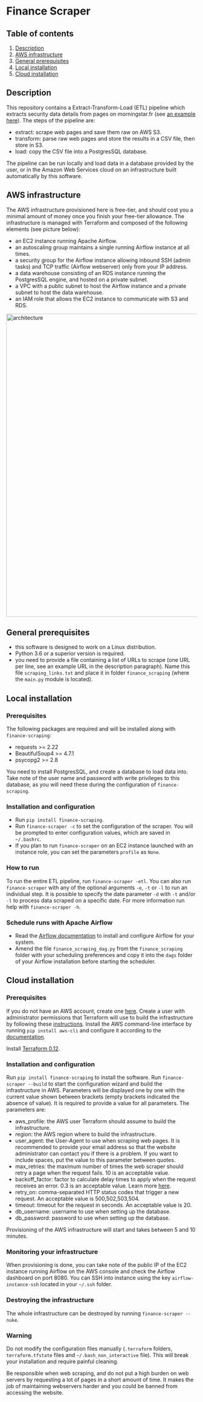 # Finance Scraper

## Table of contents
1. [Description](README.md#description)
2. [AWS infrastructure](README.md#aws-infrastructure)
3. [General prerequisites](README.md#general-prerequisites)
4. [Local installation](README.md#local-installation)
5. [Cloud installation](README.md#cloud-installation)

## Description
This repository contains a Extract-Transform-Load (ETL) pipeline which extracts security
data details from pages on morningstar.fr (see [an example here](http://tools.morningstar.fr/fr/stockreport/default.aspx?Site=fr&id=0P0001A178&LanguageId=fr-FR&SecurityToken=0P0001A178]3]0]E0WWE$$ALL,DREXG$XHEL,DREXG$XLON,DREXG$XNYS)). The steps of the pipeline are:
* extract: scrape web pages and save them raw on AWS S3.
* transform: parse raw web pages and store the results in a CSV file, then store in S3.
* load: copy the CSV file into a PostgresSQL database.

The pipeline can be run locally and load data in a database provided by the user, or in the Amazon Web Services cloud on an infrastructure built automatically by this software.

## AWS infrastructure
The AWS infrastructure provisioned here is free-tier, and should cost you a minimal amount of money once you finish your free-tier allowance.
The infrastructure is managed with Terraform and composed of the following elements (see picture below):
* an EC2 instance running Apache Airflow.
* an autoscaling group maintains a single running Airflow instance at all times.
* a security group for the Airflow instance allowing inbound SSH (admin tasks) and TCP traffic (Airflow webserver) only from your IP address.
* a data warehouse consisting of an RDS instance running the PostgresSQL engine, and hosted on a private subnet.
* a VPC with a public subnet to host the Airflow instance and a private subnet to host the data warehouse.
* an IAM role that allows the EC2 instance to communicate with S3 and RDS.

<img src="docs/images/finance_scraper.png" width="800" alt="architecture" >

## General prerequisites
* this software is designed to work on a Linux distribution.
* Python 3.6 or a superior version is required.
* you need to provide a file containing a list of URLs to scrape (one URL per line, see an example URL in the description paragraph). Name this file `scraping_links.txt` and place it in folder `finance_scraping` (where the `main.py` module is located).

## Local installation
### Prerequisites
The following packages are required and will be installed along with `finance-scraping`:
* requests >= 2.22
* BeautifulSoup4 >= 4.7.1
* psycopg2 >= 2.8

You need to install PostgresSQL, and create a database to load data into. Take note of the user name and password with write privileges to this database, as you will need these during the configuration of `finance-scraping`.

### Installation and configuration
* Run `pip install finance-scraping`.
* Run `finance-scraper -c` to set the configuration of the scraper. You will be prompted to enter configuration values, which are saved in `~/.bashrc`.
* If you plan to run `finance-scraper` on an EC2 instance launched with an instance role, you can set the parameters `profile` as `None`.

### How to run
To run the entire ETL pipeline, run `finance-scraper -etl`. You can also run `finance-scraper` with any of the optional arguments `-e`, `-t` or `-l` to run an individual step. It is possible to specify the date parameter `-d` with `-t` and/or `-l` to process data scraped on a specific date. For more information run help with `finance-scraper -h`.

### Schedule runs with Apache Airflow
* Read the [Airflow documentation](https://airflow.apache.org/index.html) to install and configure Airflow for your system.
* Amend the file `finance_scraping_dag.py` from the `finance_scraping` folder with your scheduling preferences and copy it into the `dags` folder of your Airflow installation before starting the scheduler.

## Cloud installation
### Prerequisites
If you do not have an AWS account, create one [here](https://aws.amazon.com/console). Create a user with administrator permissions that Terraform will use to build the infrastructure by following these [instructions](https://docs.aws.amazon.com/mediapackage/latest/ug/setting-up-create-iam-user.html). Install the AWS command-line interface by running `pip install aws-cli` and configure it according to the [documentation](https://docs.aws.amazon.com/cli/latest/userguide/cli-chap-configure.html).

Install [Terraform 0.12](https://learn.hashicorp.com/terraform/getting-started/install.html).

### Installation and configuration
Run `pip install finance-scraping` to install the software. Run `finance-scraper --build` to start the configuration wizard and build the infrastructure in AWS. Parameters will be displayed one by one with the current value shown between brackets (empty brackets indicated the absence of value). It is required to provide a value for all parameters. The parameters are:
* aws_profile: the AWS user Terraform should assume to build the infrastructure.
* region: the AWS region where to build the infrastructure.
* user_agent: the User-Agent to use when scraping web pages. It is recommended to provide your email address so that the website administrator can contact you if there is a problem. If you want to include spaces, put the value to this parameter between quotes.
* max_retries: the maximum number of times the web scraper should retry a page when the request fails. 10 is an acceptable value.
* backoff_factor: factor to calculate delay times to apply when the request receives an error. 0.3 is an acceptable value. Learn more [here](https://urllib3.readthedocs.io/en/latest/reference/urllib3.util.html#module-urllib3.util.retry).
* retry_on: comma-separated HTTP status codes that trigger a new request. An acceptable value is 500,502,503,504.
* timeout: timeout for the request in seconds. An acceptable value is 20.
* db_username: username to use when setting up the database.
* db_password: password to use when setting up the database.

Provisioning of the AWS infrastructure will start and takes between 5 and 10 minutes.

### Monitoring your infrastructure
When provisioning is done, you can take note of the public IP of the EC2 instance running Airflow on the AWS console and check the Airflow dashboard on port 8080. You can SSH into instance using the key `airflow-instance-ssh` located in your `~/.ssh` folder.

### Destroying the infrastructure
The whole infrastructure can be destroyed by running `finance-scraper --nuke`.

### Warning
Do not modify the configuration files manually (`.terraform` folders, `terraform.tfstate` files and `~/.bash_non_interactive` file). This will break your installation and require painful cleaning.

Be responsible when web scraping, and do not put a high burden on web servers by requesting a lot of pages in a short amount of time. It makes the job of maintaining webservers harder and you could be banned from accessing the website.
